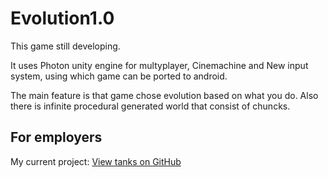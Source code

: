 # Evolution1.0
This game still developing.

It uses Photon unity engine for multyplayer, Cinemachine and New input system,
using which game can be ported to android.

The main feature is that game chose evolution based on what you do.
Also there is infinite procedural generated world that consist of chuncks.

## For employers
My current project: [View tanks on GitHub](https://github.com/BbIXOD/Tanks.git)
